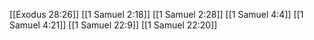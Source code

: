 [[Exodus 28:26]]
[[1 Samuel 2:18]]
[[1 Samuel 2:28]]
[[1 Samuel 4:4]]
[[1 Samuel 4:21]]
[[1 Samuel 22:9]]
[[1 Samuel 22:20]]
